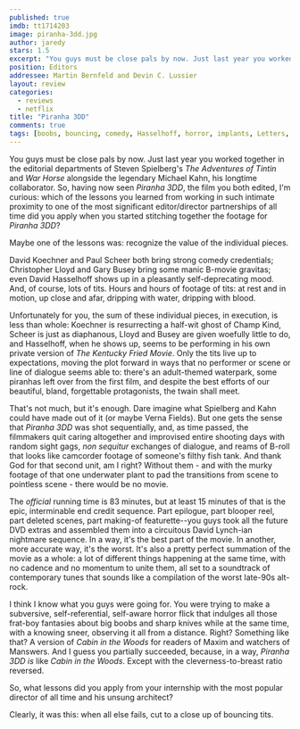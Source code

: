 ```yaml
---
published: true
imdb: tt1714203
image: piranha-3dd.jpg
author: jaredy
stars: 1.5
excerpt: "You guys must be close pals by now. Just last year you worked together in the editorial departments of Steven Spielberg&rsquo;s <em>The Adventures of Tintin</em> and <em>War Horse</em> alongside the legendary Michael Kahn, his longtime collaborator. So, having now seen<em> Piranha 3DD</em>, the film you both edited, I&rsquo;m curious: which of the lessons you learned from working in such intimate proximity to one of the most significant editor/director partnerships of all time did you apply when you started stitching together the footage for <em>Piranha 3DD</em>?"
position: Editors
addressee: Martin Bernfeld and Devin C. Lussier
layout: review
categories:
  - reviews
  - netflix
title: "Piranha 3DD"
comments: true
tags: [boobs, bouncing, comedy, Hasselhoff, horror, implants, Letters, lifeguards, netflix.ca, piranha, strippers, tits]
---
```

You guys must be close pals by now. Just last year you worked together in the editorial departments of Steven Spielberg's _The Adventures of Tintin_ and _War Horse_ alongside the legendary Michael Kahn, his longtime collaborator. So, having now seen _Piranha 3DD_, the film you both edited, I'm curious: which of the lessons you learned from working in such intimate proximity to one of the most significant editor/director partnerships of all time did you apply when you started stitching together the footage for _Piranha 3DD_?

Maybe one of the lessons was: recognize the value of the individual pieces.

David Koechner and Paul Scheer both bring strong comedy credentials; Christopher Lloyd and Gary Busey bring some manic B-movie gravitas; even David Hasselhoff shows up in a pleasantly self-deprecating mood. And, of course, lots of tits. Hours and hours of footage of tits: at rest and in motion, up close and afar, dripping with water, dripping with blood.

Unfortunately for you, the sum of these individual pieces, in execution, is less than whole: Koechner is resurrecting a half-wit ghost of Champ Kind, Scheer is just as diaphanous, Lloyd and Busey are given woefully little to do, and Hasselhoff, when he shows up, seems to be performing in his own private version of _The_ _Kentucky Fried Movie_. Only the tits live up to expectations, moving the plot forward in ways that no performer or scene or line of dialogue seems able to: there's an adult-themed waterpark, some piranhas left over from the first film, and despite the best efforts of our beautiful, bland, forgettable protagonists, the twain shall meet.

That's not much, but it's enough. Dare imagine what Spielberg and Kahn could have made out of it (or maybe Verna Fields). But one gets the sense that _Piranha 3DD_ was shot sequentially, and, as time passed, the filmmakers quit caring altogether and improvised entire shooting days with random sight gags, _non sequitur_ exchanges of dialogue, and reams of B-roll that looks like camcorder footage of someone's filthy fish tank. And thank God for that second unit, am I right? Without them - and with the murky footage of that one underwater plant to pad the transitions from scene to pointless scene - there would be no movie.

The _official_ running time is 83 minutes, but at least 15 minutes of that is the epic, interminable end credit sequence. Part epilogue, part blooper reel, part deleted scenes, part making-of featurette--you guys took all the future DVD extras and assembled them into a circuitous David Lynch-ian nightmare sequence. In a way, it's the best part of the movie. In another, more accurate way, it's the worst. It's also a pretty perfect summation of the movie as a whole: a lot of different things happening at the same time, with no cadence and no momentum to unite them, all set to a soundtrack of contemporary tunes that sounds like a compilation of the worst late-90s alt-rock.

I think I know what you guys were going for. You were trying to make a subversive, self-referential, self-aware horror flick that indulges all those frat-boy fantasies about big boobs and sharp knives while at the same time, with a knowing sneer, observing it all from a distance. Right? Something like that? A version of _Cabin in the Woods_ for readers of Maxim and watchers of Manswers. And I guess you partially succeeded, because, in a way, _Piranha 3DD_ _is_ like _Cabin in the Woods_. Except with the cleverness-to-breast ratio reversed.

So, what lessons did you apply from your internship with the most popular director of all time and his unsung architect?

Clearly, it was this: when all else fails, cut to a close up of bouncing tits.
